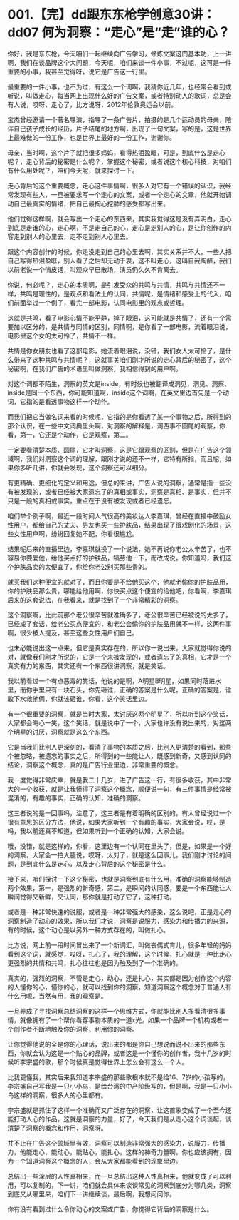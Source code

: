 # 001.【完】dd跟东东枪学创意30讲：dd07 何为洞察：“走心”是“走”谁的心？ 

你好，我是东东枪，今天咱们一起继续向广告学习，修炼文案这门基本功，上一讲啊，我们在谈品牌这个大问题，今天呢，咱们来谈一件小事，不过呢，这可是一件重要的小事，我甚至觉得呀，说它是广告这一行里。

最重要的一件小事，也不为过，有这么一个词啊，我猜你近几年，也经常会看到或听说，叫做走心，每当网上出现什么好的广告文案，或者特别动人的歌词，总是会有人说，哎呀，走心了，比方说呀，2012年伦敦奥运会以前。

宝杰曾经邀请一个著名导演，指导了一条广告片，拍摄的是几个运动员的母亲，陪伴自己孩子成长的经历，片子结尾的地方啊，出现了一句文案，写的是，这是世界上最难做的一份工作，也是世界上最好的一份工作，谢谢你。

母亲，当时啊，这个片子就把很多妈妈，看得热泪盈眶，可是，到底什么是走心呢？，走心背后的秘密是什么呢？，掌握这个秘密，或者说这个核心科技，对咱们有什么用处呢？，咱们今天呢，就来探讨一下。

走心背后的这个重要概念，走心这件事情啊，很多人对它有一个错误的认识，我经常发现有些人，一旦被要求写一个走心的文案，或者一个走心的文章，他就开始调动自己最真实的情绪，把自己最掏心挖肺的感受都写出来。

他们觉得这样啊，就会写出一个走心的东西来，其实我觉得这是没有弄明白，走心到底是走谁的心，走心啊，不是走自己的心，走心是走别人的心，是让你创作的内容走到别人的心里去，走不走到别人心里去。

跟这个内容创作的时候，你走没走到自己的心里去啊，其实关系并不大，一些人把自己写得热泪盈眶，别人看了之后却无动于衷，这不叫走心，这叫自我陶醉，我们以前老说一个俏皮话，叫观众早已散场，演员仍久久不肯离去。

你说，何必呢？，走心的本质啊，是引发受众的共鸣与共情，共鸣与共情还不一样，共鸣是理性的，是观点和看法上的认同，共情呢，是情绪和感受上的代入，咱们前面举过一个例子，看完一部电影，认同电影里的观点或哲理。

这就是共鸣，看了电影心情不能平静，掉了眼泪，这可能就是共情了，还有一个需要加以区分的，是共情与同情的区别，同情啊，是你看了一部电影，流着眼泪说，电影里这个女的太可怜了，共情不一样。

共情是你女朋友也看了这部电影，她流着眼泪说，没错，我们女人太可怜了，是什么带来了这种共鸣与共情呢？，这就事关咱们刚才所说的走心背后的秘密了，这个秘密啊，在我们广告的术语里叫做洞察，我相信得到的用户啊。

对这个词都不陌生，洞察的英文是inside，有时候也被翻译成洞见，洞见、洞察、inside是同一个东西，你可能知道啊，inside这个词啊，在英文里边首先是一个动词，它指的是看透事物这样一个动作。

而我们把它当做名词来看的时候呢，它指的是你看透了某一个事物之后，所得到的那个认识，在一些中文词典里头啊，对洞察的解释是，洞西事不圆尾的观察，你看，第一，它还是个动作，它是观察，第二。

一定要看清楚本质、圆尾，它才叫洞察，这是它跟观察的区别，但是在广告这个领域啊，我们对洞察这个词的理解，跟刚才说的还不一样，它特有所指，而且呢，如果你多听几讲，你就会发现，这个洞察还可以细分。

有更精确、更细化的定义和用途，但总的来讲，广告人说的洞察，通常是指一些没有被发现的，或者已经被大家遗忘了的真相或事实，洞察是真相、是事实，但并不只是一般的真相或事实，重点在于没有被发现或者已经遗忘。

咱们举个例子啊，最近一段时间人气很高的美妆达人李嘉琪，曾经在直播中鼓励女性用户，都给自己的丈夫、男友也买一些护肤品，结果出现了很戏剧化的场景，这些女性用户啊，纷纷回复她不配，你看很尴尬。

结果呢后来的直播里边，李嘉琪就换了一个说法，她不再说你老公太辛苦了，也不容易你要爱他，给他买点好的护肤品，犒劳他一下，而改成说，你知道吗，我们这个护肤品卖的太便宜了，你给你老公别买那些贵的。

就买我们这种便宜的就对了，而且你要是不给他买这个，他就老偷你的护肤品用，你的护肤品那么贵，哪能给他用啊，你快买点这个便宜的给他吧，你看啊，李嘉琪后来的这套说法，在我看来，就是找到了一个非常精彩的洞察。

这个洞察啊，比此前那个老公很辛苦就准确多了，老公很辛苦已经被说的太多了，已经成了套话，给老公买点便宜的，和老公会偷你的护肤品用就不一样，这两件事啊，很少被人提及，甚至这些女性用户们自己。

也未必能说出这一点来，但它是真实存在的，所以你一说出来，大家就觉得你说的对，就像我们刚才所说的，它是一个未被发现的，或者遗忘了的真相，它才是一个真实有力的东西，其实还有一个东西很讲洞察，就是笑话。

我以前看过一个有点恶毒的笑话，他说的是啊，A明星B明星，如果同时落进水里，而你手里只有一块石头，你先砸谁，正确的答案是什么呢，正确的答案是，谁敢下水救他俩，你就该砸谁，你看，这个笑话里边。

有一个很重要的洞察，就是当时大家，太讨厌这两个明星了，所以听到这个笑话，大家都会晦心一笑，这个笑话，就是说中了一个，大家也许没有说出来的，对这两个明星的讨厌，洞察就是这么个东西。

它是当我们比别人更深刻的，看清了事物的本质之后，比别人更清楚的看到，那些个被忽略，被遗忘的事实之后，所得到的一些能让人，既感到新奇，又感到认同的结论，洞察这个概念，真的是广告行业里边，非常重要的概念。

我一度觉得非常庆幸，就是我二十几岁，进了广告这一行，有很多收获，其中非常大的一个收获，就是让我懂得了洞察这个概念，顺便说一句，有三件事情是经常被混淆的，有趣的事实，正确的认知，准确的洞察。

这三者说的是一回事吗，注意了，这三者是有着明确的区别的，有人曾经说过一个很有意思的区分方法，他说，如果大家听到一个有趣的事实，大家会说，哎，是吗，我以前还真不知道，但如果听到一个正确的认知，大家会说。

哦，没错，就是这样的，你看，这里边有一个认同在里头了，但是，如果是一个好的洞察，大家会一拍大腿说，哎呀，太对了，就是这么回事儿，我们刚才讨论的问题，是到底什么是走心，以及走心背后的这个秘密是什么。

接下来，咱们探讨一下这个秘密，也就是洞察到底有什么用，准确的洞察能够制造两个效果，第一，是强烈的新奇感，第二，是瞬间的认同感，要是一个东西能让人瞬间觉得又新鲜，又认同，那你就是打动了它了，这种打动。

或者是一种非常快速的说服，或者是一种非常强大的感染，这么说吧，正是走心的洞察制造了动心的效果，所以我们才说，洞察是说服力，感染力和传播力的来源，有的时候，这个动心是以另外一种方式存在的，叫做扎心。

比方说，网上前一段时间冒出来了一个新词汇，叫做丧偶式育儿，很多年轻的妈妈看到这个词，就感觉，哎呀，扎心了，我的理解，这个时候，扎心就是一种比走心更强烈的共情和共鸣，扎心往往也是因为触及到了一个准确的。

真实的，强烈的洞察，不管是走心，动心，还是扎心，其实都是因为创作这个内容的人懂你的心，懂你的心，就可以找到你的洞察，知道洞察这个概念对于普通人有什么用呢，当然有用，我的观察是。

一旦养成了寻找洞察总结洞察的这样一个思维方式，你就能比别人多看清很多事情，就像拥有了一个帮你看穿事物本质的一道x光，如果一个品牌一个机构或者一个创作者不断地触及你的洞察，利用你的洞察。

让你觉得他说的全是你的心理话，说出来的都是你自己想说而说不出来的那些东西，你就会认为这是一个贴心的品牌，或者这是一个懂你的创作者，我十几岁的时候听李宗盛的歌，那个时候真是觉得世界上怎么会有这么一个人。

比我更懂我，其实后来我知道李宗盛的那些歌根本就不是给16、7岁的小孩写的，李宗盛自己写我是一只小小鸟，是给台湾的中产阶级写的，但是啊，我是一只小小鸟这样的洞察，很多人的心里都有。

李宗盛就是抓住了这样一个准确而又广泛存在的洞察，让这首歌变成了一个至今还能打动人心的作品，这就是洞察的力量，好了，今天我们是从走心这个词谈起，谈清楚了洞察的概念和作用，洞察呀。

并不止在广告这个领域里有效，洞察可以制造非常强大的感染力，说服力，传播力，他能走心，能动心，能贴心，能扎心，这样的神奇力量啊，你也应该拥有，因为一个知道洞察这个概念的人，会从大家都能看到的现象里边。

总结出一些深层的人性真相来，而一旦总结出这种人性真相来，他就变成了可以利用，可以复制的，下一讲，咱们就会具体来谈谈常见的洞察到底分为哪几类，洞察到底又从哪里来，咱们下一讲继续谈，最后啊，我想问问你。

你有没有看到过什么令你动心的文案或广告，你觉得它背后的洞察是什么。